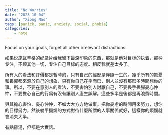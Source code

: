 ```yaml
---
title: "No Worries"
date: "2023-10-04"
author: "Xiong Nao"
tags: [panick, panic, anxiety, social, phobia]
categories:
    - note
---
```

Focus on your goals, forget all other irrelevant distractions.

如果说施瓦辛格的纪录片给我留下最深印象的东西，那就是他对目标的执着，那种专注，不顾其他一切，专注自己目标的态度。相反我就差太多了。

所有人的看法和評價都是暫時的，只有自己的經歷是伴隨一生的。幾乎所有的擔憂和畏懼都來源於自己的想象，只有你自己在乎而已，別人並沒有那麼多時間想你的事。所以，不要在意別人的看法，不要害怕別人討厭自己，不要畏手畏腳憂心忡忡，不要擔心自己的行爲有沒有讓別人產生誤解。這些多半是後都是再浪費時間。

與其擔心害怕、憂心忡忡，不如大大方方地做事。把你憂慮的時間用來努力，想你的目標努力，然後躺平擺爛的方式對待什麼所謂的人事關係就好，這樣你的煩惱就會消失大半。

有點雞湯，但都是大實話。
